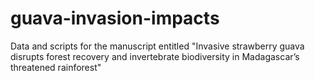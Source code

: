# guava-invasion-impacts

Data and scripts for the manuscript entitled "Invasive strawberry guava disrupts forest recovery and invertebrate biodiversity in Madagascar’s threatened rainforest"
